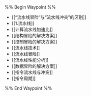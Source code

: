%% Begin Waypoint %%
- [[“流水线冒险”与“流水线冲突”的区别]]
- [[1.流水线]]
- [[计算流水线加速比]]
- [[结构冒险的解决方案]]
- [[控制冒险的解决方案]]
- [[流水线技术]]
- [[流水线冒险]]
- [[流水线性能分析]]
- [[数据冒险的解决方案]]
- [[指令流水线与冲突]]
- [[指令周期]]

%% End Waypoint %%